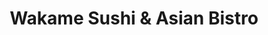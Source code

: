 ---
layout: place
title: "Wakame Sushi & Asian Bistro"
permalink: /minnesota/minneapolis/wakame-sushi-asian-bistro.html
stateAbbr: MN
stateName: Minnesota
cityName: Minneapolis
seo:
  name: "Wakame Sushi & Asian Bistro"
  type: Restaurant
  links: http://www.wakamebistro.com/
description: "Casual Japanese sushi & Thai eatery for classic fare in a stylish space with an outdoor patio. Looking for sushi in Minneapolis, Minnesota? Check out Wakame ..."
place_id: ChIJR7mcJVwn9ocRJ9cEEU23_C8
photos:
  - name: >-
      places/ChIJR7mcJVwn9ocRJ9cEEU23_C8/photos/AeeoHcIqqlwAbETE2tp7JGB-RbCdKQjfEwXIUuwmk6R17Zm3aePBCVI3ERKt8lnQt4LPvqO-L4TTTCzWbcqT1jvoI5FJbjpwq9szGUVYnb6cKBr0YlewyfmUnPeV2UZsRKYpJ2xM158KYWeRub4TL060K1DF9GD5MSXxG5E3aDrGoFUVS7aAj4Bu5Wn89zJq1S0hydPNLQkOuPNAkDtLUaZV5A2_3p8-tN10V_Zp5me_BDDBLD5e0Dii5CaLKhZNfgtZO_f3iTp1eAM3q0s750v_iaMBpLriRiHYkkvYaMy5iPhG-7MaxvPKZH2NhaifRhjbdjzw2nCLpmE3tdwveLuGjIrQdMEwiuYBNhEGhClYw8237QziSlPHc3-V02jkVZO8aS_7yfTfZEpXD9r5N_c_NaZVPLZFpSa9j1L1c2RkuCvJIg
    widthPx: 3263
    heightPx: 1908
    authorAttributions:
      - displayName: Joey Henzlik
        uri: https://maps.google.com/maps/contrib/110212788182399798024
        photoUri: >-
          https://lh3.googleusercontent.com/a-/ALV-UjW2hbMEG5oT61NKqtW9_6tJ5CNhyN7Thj2XKGlDFUOLuzE-5Ogk=s100-p-k-no-mo
    flagContentUri: >-
      https://www.google.com/local/imagery/report/?cb_client=maps_api_places.places_api&image_key=!1e10!2sCIHM0ogKEICAgIDu76eDIQ&hl=en-US
    googleMapsUri: >-
      https://www.google.com/maps/place//data=!3m4!1e2!3m2!1sCIHM0ogKEICAgIDu76eDIQ!2e10!4m2!3m1!1s0x87f6275c259cb947:0x2ffcb74d1104d727
  - name: >-
      places/ChIJR7mcJVwn9ocRJ9cEEU23_C8/photos/AeeoHcIQ9MwI33iBoNRpUaRJRwr4FYW9qsCKjSyB9hpBvbf044UprJpOp1wOTXiIYccJFRWFx05Z48P4ltxZ1xMJKA2EmV0749wJR5Z63dK9Ip7bmCY5ise682XAvF-i63-Rxp_frj1F4pYGzaVj4Chag_Fq6605T6FA1KHOhNrwpWZ3PxswDqeObqopHYYiOwqLGUiWM26WA4rtdHhu9yWgkbzWSZlcgyVw8GJhQgmhulGFKc2-fCnRs9aRehFUzoISNcv8tI49080ndqlyaIfNq2SDMEzvy9G8p75bjzdP9zh9ACIqb7EJxTd4jOyGcMcj_Dfnmkp8CNXFLYRLrObuRI4uWGbz9xhSRsUa4sQU2vIWtuM8nfpzb9mW3wyxpuo3ertz6UajUiuGKbds7URkPjW2dhGY9naHTNa-zDHOGJkd7hrX
    widthPx: 3020
    heightPx: 2574
    authorAttributions:
      - displayName: Sierra Spicer-Zimmerman
        uri: https://maps.google.com/maps/contrib/102440222395195426837
        photoUri: >-
          https://lh3.googleusercontent.com/a-/ALV-UjXgeStNqMHf6YHmJmXKVyg-H-gvN9-n7gZBXTFTMh4dHuzm1w5S7g=s100-p-k-no-mo
    flagContentUri: >-
      https://www.google.com/local/imagery/report/?cb_client=maps_api_places.places_api&image_key=!1e10!2sCIHM0ogKEICAgIC2zpSLpQE&hl=en-US
    googleMapsUri: >-
      https://www.google.com/maps/place//data=!3m4!1e2!3m2!1sCIHM0ogKEICAgIC2zpSLpQE!2e10!4m2!3m1!1s0x87f6275c259cb947:0x2ffcb74d1104d727
  - name: >-
      places/ChIJR7mcJVwn9ocRJ9cEEU23_C8/photos/AeeoHcJGmu1VTn9dpmvTgifr5jTwTUXd_jcFqo4gzmsw4-LN-xfpva2ndyNQFkZZvSTnKAqzWaB2lXq0QSk2dbb4npnaKL8N2nnlJJI7SbTkbsp9HguSE87CSuDHh-3CZVhGuklbJ2bIgtB7zE1A3WssQOTvcxIVvCMRfPr_SXiEmaxROoSY7xVKA1J5ud29Yl0DSD5Kixsn9fRcpfxTWJv8887CNmhk1m2rNdHGpItYL1FAHb1M0MUbjUrqKSNkZEViHzlmI_L0qArvcJVs11wal7LCnLwHX0_XrJclMYS7RCoRr8wOZOv24N_mFhbx9bkqNtRRmJJc5DHGmHBUuIC4YRArBZPmEtTWmap8801IkbEf8ELYMdUZy6pcfgMkRiuBfxz_C3j-cWcdKqNBYGTk1uHHVTAQC6o1btktwccKZt8MQXui
    widthPx: 3024
    heightPx: 4032
    authorAttributions:
      - displayName: MA
        uri: https://maps.google.com/maps/contrib/107977153738677039811
        photoUri: >-
          https://lh3.googleusercontent.com/a-/ALV-UjUta4vcQLBCI6B-lCAzp1sT1fNJmocTblJ3fRwgZ2fEsopnVeKD=s100-p-k-no-mo
    flagContentUri: >-
      https://www.google.com/local/imagery/report/?cb_client=maps_api_places.places_api&image_key=!1e10!2sCIHM0ogKEICAgMDIhK6nngE&hl=en-US
    googleMapsUri: >-
      https://www.google.com/maps/place//data=!3m4!1e2!3m2!1sCIHM0ogKEICAgMDIhK6nngE!2e10!4m2!3m1!1s0x87f6275c259cb947:0x2ffcb74d1104d727
  - name: >-
      places/ChIJR7mcJVwn9ocRJ9cEEU23_C8/photos/AeeoHcIiAblGDAbJaGz8wZhCHciaQdd8LavIExxdjlawUdx3D2owgVSqwhbRlw8iU-x9VJrfTKFC2LkBd4czYWj9uRwjfcXh3QPs-O_rffEB8cKCyN9BIvRb5H1B5q65jfJQTabNRJkitEOVF88aepGGYEI1zDl0adXEPFlNqORRNAmm0s1uR_1eHWu0d0AETF2dMvts4GqcwQP5KKflCKBcMAck_ieu8ApZjRQexIqJ_td1Xx3HHyJ4K-Exhyf0edWy5KvwLxw-B3gNlg1CN97ExKLZAbBDElduefcTsi8t8gL1kgI38vJWRLeMlnit60NByuavJUtzWvHcoYCaKcdSSpuMiGnCkuGStXNmiaBjBZqgEg8X_VvrGOp51QDBbNOp4wthPJ2xxi8w3DJIkcoL0SvXmy2tmqOZaBSgkTCZvKV62bc
    widthPx: 3600
    heightPx: 4800
    authorAttributions:
      - displayName: Alex Zeledón
        uri: https://maps.google.com/maps/contrib/108276976192669701881
        photoUri: >-
          https://lh3.googleusercontent.com/a-/ALV-UjW2AgpMf4YXzA7H2wU5j9Pydo_oYuAAJ30Fj4huCOrzp13VMlI=s100-p-k-no-mo
    flagContentUri: >-
      https://www.google.com/local/imagery/report/?cb_client=maps_api_places.places_api&image_key=!1e10!2sCIHM0ogKEICAgMDQ3IL88AE&hl=en-US
    googleMapsUri: >-
      https://www.google.com/maps/place//data=!3m4!1e2!3m2!1sCIHM0ogKEICAgMDQ3IL88AE!2e10!4m2!3m1!1s0x87f6275c259cb947:0x2ffcb74d1104d727
  - name: >-
      places/ChIJR7mcJVwn9ocRJ9cEEU23_C8/photos/AeeoHcK0eLNdH40QDieiGcbXr9voxawLBB2fA05fdWAkSLvDwjDf36pWflrRDRfTb9WZSqyOn-QzpEzvtU3KptxmVJLu88h3TKiDLguYuhc7slFREGJxurx7klYHb47z6jZG0gGlh6AevxHduGKNS6dWjKwhfL2KgNCCMXgjKk84PMIAG1z-BX6LwLL8zOozaVFO3WxIPRuwemMJCGzf9UZppCDikqmAYu2kdJmMp_pOvrl48_oAHwhxpi6vM4eRktVX5EW2c0hLkwYDtMMTuwbTfRotAk2rZBs4MCBB8-PkURgD8V28xk3yaY05ji1tNqjX06xayPyxvpX_ng_QiH75ACrMZjJFrgRg8HpHRsrHxdwTdC0cQ3NRS-ChxkWYt7nquDfho6Kox90FyoZnW51mhRU1ECBCBTu345RXNeq8O_oDHPDT
    widthPx: 3600
    heightPx: 4800
    authorAttributions:
      - displayName: Kim P
        uri: https://maps.google.com/maps/contrib/107898003890442292226
        photoUri: >-
          https://lh3.googleusercontent.com/a/ACg8ocKSbuKT2oDlU_x_TY7SI71uMvq9eWWGHiXxODcxjNjuAF0vjIGV=s100-p-k-no-mo
    flagContentUri: >-
      https://www.google.com/local/imagery/report/?cb_client=maps_api_places.places_api&image_key=!1e10!2sCIHM0ogKEICAgMCwir_LzQE&hl=en-US
    googleMapsUri: >-
      https://www.google.com/maps/place//data=!3m4!1e2!3m2!1sCIHM0ogKEICAgMCwir_LzQE!2e10!4m2!3m1!1s0x87f6275c259cb947:0x2ffcb74d1104d727
  - name: >-
      places/ChIJR7mcJVwn9ocRJ9cEEU23_C8/photos/AeeoHcLjzLali5KT8M1DqCMhvGhhzB2u7XAuCz2dsEKuD_RgP8L-tDN5GEwsUe2GVYF14RnNLskaeB578-KV8svprb_vuwG1IrqPXk8fUegdj6HdlRf_GJo3whh_1vKjJQ-QFOlFbaFaL8kJQCwWqJlPIGkDZoca2O6JVV9ny08vj36tjwjY_CJ6dFBQRlxh3f-nR8K8kzidsAxHD2WOcLk6NNIXATgscOopC57p5-1BxWTJSCSb9GbGRVn0fCuEYTvjWgyA3s4BzNMCy16MoW-E1ZhoPfVbCZYCRWdxnqmYb7tBr_iUMGFOYU0093Fa1LvqlezetNkITULbv26JYkDy-pH7IMOdguFEIyXIP_5jnUNvKUNXJcVJ0z1W3NhlJ8UeZSzcvWbJtAyzwBys3T5SiVi4r_qq7x4IuCjC59oZj8qWvE-PQ0dr2jPW_9njSw
    widthPx: 4032
    heightPx: 2268
    authorAttributions:
      - displayName: Ameet Kamath
        uri: https://maps.google.com/maps/contrib/107359432418815856503
        photoUri: >-
          https://lh3.googleusercontent.com/a-/ALV-UjXY6yy8sb7N0Rv2b-UdUl7lJuWusaax0uJeVMGChzXrCzEEhGJS=s100-p-k-no-mo
    flagContentUri: >-
      https://www.google.com/local/imagery/report/?cb_client=maps_api_places.places_api&image_key=!1e10!2sCIABIhAGbyfQQwXAE2eo0QgADnQn&hl=en-US
    googleMapsUri: >-
      https://www.google.com/maps/place//data=!3m4!1e2!3m2!1sCIABIhAGbyfQQwXAE2eo0QgADnQn!2e10!4m2!3m1!1s0x87f6275c259cb947:0x2ffcb74d1104d727
  - name: >-
      places/ChIJR7mcJVwn9ocRJ9cEEU23_C8/photos/AeeoHcLYO-neFpNAwm5FoCGCbjYn9s7DYnP8dg6ewxfAuXBpbrnUgiSIdPJhz9lMmQCb2zzaMaU9yG1IQaZ6adFAydQLkOyrmrrstnZD_CSnPJyco2IwuddABjuriuIGOmYQKsSZf_tZdmyzyYpLmRdW8GQBhDVCuMqo9j-nfUV2FsJ1UGFyqD4B7qX9d_pDY4oqCLC_g4p1xmNAFX9GWP40AvCV1z6ptUVip4i0V9s558WZ2LimBU3JWCPUHaz7-8gmbAjTASrBVwe6Eq1I9t_e0yIDmhMM9wmBlV_B8d1Btux2O63qsfd0_uHHKCDy4ipLJF_8HpwUgYjD06n7EcktzzK9Gvgq4k9dUqtU4J78xVmEsnhvPxCXk9hnf-VjVt_eG5SXrtth0Jpfhb6sBwlhsOluUPeVaOxbi0CEYsUGqWiCxMk
    widthPx: 3072
    heightPx: 4080
    authorAttributions:
      - displayName: Azucena Chacon HEY
        uri: https://maps.google.com/maps/contrib/114221299651158563314
        photoUri: >-
          https://lh3.googleusercontent.com/a-/ALV-UjWwAmmsBP43dWdtgi7wuW9oliizp5mMGqL2CffiZsP7awae4PMGjw=s100-p-k-no-mo
    flagContentUri: >-
      https://www.google.com/local/imagery/report/?cb_client=maps_api_places.places_api&image_key=!1e10!2sCIHM0ogKEICAgMDQ5920tAE&hl=en-US
    googleMapsUri: >-
      https://www.google.com/maps/place//data=!3m4!1e2!3m2!1sCIHM0ogKEICAgMDQ5920tAE!2e10!4m2!3m1!1s0x87f6275c259cb947:0x2ffcb74d1104d727
  - name: >-
      places/ChIJR7mcJVwn9ocRJ9cEEU23_C8/photos/AeeoHcKV8WXTG-Rk9LK9dW_mQ2HXc4C1LZu6CRw3OCGoW5QBw3k5ksdMs8Nu3M1p5DmdBK8Du-6D34tUfSlkwV1EqoCpr9UJhTEJoaj_PiZymp_oho_1U2wR0r0UK2ybSk0YXqa8NBYoaXFaq-oAHvnD9xcr_g24lOo0sEXFfE6Ja2Iit7oxBRpQFLYaSd1QccN_lL3L_RL3Nz0Vmi9_yMAAu4czrSOsxKv4DJ-YgnicNLgrAEloNQvznSqafM_o0zYKYomrKWxhSoHFM_JEvUdpkYnVQb_OGd6eq4KmTu_p-pCjDf1bYkJN8c3SnGeVk9Nu_kkbfPMAizowBVgk3TDjFXBUHvWeZB4vbuO7lMHDsOhuXpXuyjWjd6cm2KMNqTwA4v-jaZHqUVkRc6467x_nBnC4iuP-ljqHDQRArjODa7wVrYmd
    widthPx: 3000
    heightPx: 4000
    authorAttributions:
      - displayName: Marsalina Garrett
        uri: https://maps.google.com/maps/contrib/113258575523079117000
        photoUri: >-
          https://lh3.googleusercontent.com/a/ACg8ocJKeS4x11JNbxBbfHV4C-7YF1_HI3ph1-IiOP-qjkdsXrbPnzM=s100-p-k-no-mo
    flagContentUri: >-
      https://www.google.com/local/imagery/report/?cb_client=maps_api_places.places_api&image_key=!1e10!2sCIHM0ogKEICAgMDQm6mO8gE&hl=en-US
    googleMapsUri: >-
      https://www.google.com/maps/place//data=!3m4!1e2!3m2!1sCIHM0ogKEICAgMDQm6mO8gE!2e10!4m2!3m1!1s0x87f6275c259cb947:0x2ffcb74d1104d727
  - name: >-
      places/ChIJR7mcJVwn9ocRJ9cEEU23_C8/photos/AeeoHcLmtOWMBY0hhUEQDXSttJ8GehteEVFHXsXD0PT1snUzB9x0TrwFZx58BcCE6QKTXiaoRcknL-sYnzBt1OeOOWA3T4Zc_8E5imRCd4vl3pecFYOz8-voAF-NYVkTSB19zOzz4kWCjb4UlO7XkaDy9T5kPvoJl9MJdB-Ok0e_-UMXK6bqgNv3RoUm-QqHow8_n95T9qY9UIeyfRtoQEx2258P0Q6_qScJB7-tSu1lMbeppEnFkvP3zZ7qEeQFMpgY-kgqLKvOT0h5GIZoRuXH6JNqxVK63hSZsosniPe7jWc-vwepCgmd9HU1CAJ8ynKiwPDjzq1QwjxWevt6MYJEnyFTxF2hnIGtGLIyWIJ8SqeuPoG6irqZUmrwLjpvKk7KEmsQluCv2yEcNh-pIus2HLXBEQcviCkcFV9lAxwPiKBF9w
    widthPx: 3024
    heightPx: 4032
    authorAttributions:
      - displayName: Jennifer Wunrow
        uri: https://maps.google.com/maps/contrib/103149493776024885878
        photoUri: >-
          https://lh3.googleusercontent.com/a-/ALV-UjVtSrRifyc5eBbL0p__uofNQ-plRyndnyVrUMwOVYXUtTh88dz5Mg=s100-p-k-no-mo
    flagContentUri: >-
      https://www.google.com/local/imagery/report/?cb_client=maps_api_places.places_api&image_key=!1e10!2sCIHM0ogKEICAgICr59mLEw&hl=en-US
    googleMapsUri: >-
      https://www.google.com/maps/place//data=!3m4!1e2!3m2!1sCIHM0ogKEICAgICr59mLEw!2e10!4m2!3m1!1s0x87f6275c259cb947:0x2ffcb74d1104d727
  - name: >-
      places/ChIJR7mcJVwn9ocRJ9cEEU23_C8/photos/AeeoHcJPqEsYYK1NDGF4WsKQBL1hpOK_sSDs7xvOWwJ63W1rOCFvA_b1uIjczaWLD-QQ34tiwAX0qi3FoyQ36SjKjo1_uM6lWrjxr4KANj0qEh8PoEPbjHpriFUdJRhQ1tADZ4g0aBM0yzH4zgYNiaSOxfkEeBdwTULB-wmRBq8vI_lcsFSthepV-HwJt1c5100qPZkozI6TX2Qw-SHakF6yg1mI8gsAvc4bUm3O2vvNh5HWILsoWYYeFho57K_3s7-Yg5ABTpiQL-yWeUMT2nu0OxiooYdtGS0qI5IrLESdSx9xk3gzcHacLs3UxUxCEr2OasdYZzhOjgdfJQwt3K0EqFWb5gCBYqGcDPst05PEg22DbneXIR0FHvouFKnLRuO2JaKcn43zIMj-HHG_ZYD6hyxCYSjMfjdoREtnHtZ_NvQBEg
    widthPx: 4032
    heightPx: 2268
    authorAttributions:
      - displayName: Lee Kafkas
        uri: https://maps.google.com/maps/contrib/110357466386588082978
        photoUri: >-
          https://lh3.googleusercontent.com/a-/ALV-UjXqgQ1_tyomub_yyEqlQqSdWbGm6i3AZ-A1LZsXFfDiV33336zXIg=s100-p-k-no-mo
    flagContentUri: >-
      https://www.google.com/local/imagery/report/?cb_client=maps_api_places.places_api&image_key=!1e10!2sCIHM0ogKEICAgICHhKybfw&hl=en-US
    googleMapsUri: >-
      https://www.google.com/maps/place//data=!3m4!1e2!3m2!1sCIHM0ogKEICAgICHhKybfw!2e10!4m2!3m1!1s0x87f6275c259cb947:0x2ffcb74d1104d727
address: 3070 Excelsior Blvd, Minneapolis, MN 55416, USA
street: 3070 Excelsior Blvd
city: Minneapolis
state: MN
zip: '55416'
country: USA
neighborhood: West Maka Ska
latitude: '44.946801'
longitude: '-93.321965'
accessibility_options:
  wheelchairAccessibleParking: true
  wheelchairAccessibleEntrance: true
  wheelchairAccessibleRestroom: true
  wheelchairAccessibleSeating: true
business_status: OPERATIONAL
name: Wakame Sushi & Asian Bistro
google_maps_links:
  directionsUri: >-
    https://www.google.com/maps/dir//''/data=!4m7!4m6!1m1!4e2!1m2!1m1!1s0x87f6275c259cb947:0x2ffcb74d1104d727!3e0
  placeUri: https://maps.google.com/?cid=3457840155539592999
  writeAReviewUri: >-
    https://www.google.com/maps/place//data=!4m3!3m2!1s0x87f6275c259cb947:0x2ffcb74d1104d727!12e1
  reviewsUri: >-
    https://www.google.com/maps/place//data=!4m4!3m3!1s0x87f6275c259cb947:0x2ffcb74d1104d727!9m1!1b1
  photosUri: >-
    https://www.google.com/maps/place//data=!4m3!3m2!1s0x87f6275c259cb947:0x2ffcb74d1104d727!10e5
primary_type: Sushi Restaurant
opening_hours:
  regular: null
  current: null
secondary_opening_hours:
  regular:
    weekdayDescriptions: null
    type: null
  current:
    weekdayDescriptions: null
    type: null
phone: (612) 886-2063
price_level: PRICE_LEVEL_MODERATE
price_range: null
rating: '4.4'
rating_count: 2164
website: http://www.wakamebistro.com/
reviews:
  - name: >-
      places/ChIJR7mcJVwn9ocRJ9cEEU23_C8/reviews/ChdDSUhNMG9nS0VJQ0FnTURRNXBPSmpRRRAB
    relativePublishTimeDescription: a month ago
    rating: 5
    text:
      text: >-
        Bella, our waitress, was super sweet and attentive. The spicy basil
        wings (may not be the exact name) were delicious 🤤 even with no blue
        cheese… which is rare haha. I had the uptown roll, my boyfriend had the
        crazy monkey roll. He HAD to go here for this and I see why… it was a
        great spot to stop and eat.
      languageCode: en
    originalText:
      text: >-
        Bella, our waitress, was super sweet and attentive. The spicy basil
        wings (may not be the exact name) were delicious 🤤 even with no blue
        cheese… which is rare haha. I had the uptown roll, my boyfriend had the
        crazy monkey roll. He HAD to go here for this and I see why… it was a
        great spot to stop and eat.
      languageCode: en
    authorAttribution:
      displayName: Davina Anderson
      uri: https://www.google.com/maps/contrib/105566762841413632720/reviews
      photoUri: >-
        https://lh3.googleusercontent.com/a-/ALV-UjUITJUw7VyAN_LpBLImG0TCeMjMgPApU-XPMcGMEVBQtucWvDZfjQ=s128-c0x00000000-cc-rp-mo-ba3
    publishTime: '2025-03-10T22:28:14.898838Z'
    flagContentUri: >-
      https://www.google.com/local/review/rap/report?postId=ChdDSUhNMG9nS0VJQ0FnTURRNXBPSmpRRRAB&d=17924085&t=1
    googleMapsUri: >-
      https://www.google.com/maps/reviews/data=!4m6!14m5!1m4!2m3!1sChdDSUhNMG9nS0VJQ0FnTURRNXBPSmpRRRAB!2m1!1s0x87f6275c259cb947:0x2ffcb74d1104d727
  - name: >-
      places/ChIJR7mcJVwn9ocRJ9cEEU23_C8/reviews/ChZDSUhNMG9nS0VJQ0FnSUQzcklUNVVnEAE
    relativePublishTimeDescription: 5 months ago
    rating: 5
    text:
      text: >-
        Best sushi happy hour I’ve been to because of the amount of choice.
        Being handed a sheet to mark your choices is an awesome idea. Drinks
        were tasty, food was so fresh but the star of the show were the baked
        green mussels, SO good! Service was on point and friendly. Bonus that is
        was a gorgeous day and we got to sit on the patio.
      languageCode: en
    originalText:
      text: >-
        Best sushi happy hour I’ve been to because of the amount of choice.
        Being handed a sheet to mark your choices is an awesome idea. Drinks
        were tasty, food was so fresh but the star of the show were the baked
        green mussels, SO good! Service was on point and friendly. Bonus that is
        was a gorgeous day and we got to sit on the patio.
      languageCode: en
    authorAttribution:
      displayName: Christol Schultz
      uri: https://www.google.com/maps/contrib/106362683057379313384/reviews
      photoUri: >-
        https://lh3.googleusercontent.com/a/ACg8ocK0bAmJ_vUepZ5nrvDraCwG3G3zNfYIjyf0bwzXy5lh99NiwQ=s128-c0x00000000-cc-rp-mo-ba4
    publishTime: '2024-11-12T23:00:22.673718Z'
    flagContentUri: >-
      https://www.google.com/local/review/rap/report?postId=ChZDSUhNMG9nS0VJQ0FnSUQzcklUNVVnEAE&d=17924085&t=1
    googleMapsUri: >-
      https://www.google.com/maps/reviews/data=!4m6!14m5!1m4!2m3!1sChZDSUhNMG9nS0VJQ0FnSUQzcklUNVVnEAE!2m1!1s0x87f6275c259cb947:0x2ffcb74d1104d727
  - name: >-
      places/ChIJR7mcJVwn9ocRJ9cEEU23_C8/reviews/ChZDSUhNMG9nS0VJQ0FnSUNRdjl6TUtnEAE
    relativePublishTimeDescription: 2 months ago
    rating: 5
    text:
      text: >-
        Great all-around experience with food, atmosphere, and service, except
        the over one-hour wait at the door. Worth it, but bring comfortable
        shoes or be prepared to wander around While Foods next door for a while.
      languageCode: en
    originalText:
      text: >-
        Great all-around experience with food, atmosphere, and service, except
        the over one-hour wait at the door. Worth it, but bring comfortable
        shoes or be prepared to wander around While Foods next door for a while.
      languageCode: en
    authorAttribution:
      displayName: Mike Huang
      uri: https://www.google.com/maps/contrib/103165678096705342845/reviews
      photoUri: >-
        https://lh3.googleusercontent.com/a-/ALV-UjWTnxQypTpFbY5o_TJULmUWIbLyVgPyXBcBrESv9wcdrmE3B0R5Kw=s128-c0x00000000-cc-rp-mo-ba6
    publishTime: '2025-01-16T14:57:36.946075Z'
    flagContentUri: >-
      https://www.google.com/local/review/rap/report?postId=ChZDSUhNMG9nS0VJQ0FnSUNRdjl6TUtnEAE&d=17924085&t=1
    googleMapsUri: >-
      https://www.google.com/maps/reviews/data=!4m6!14m5!1m4!2m3!1sChZDSUhNMG9nS0VJQ0FnSUNRdjl6TUtnEAE!2m1!1s0x87f6275c259cb947:0x2ffcb74d1104d727
  - name: >-
      places/ChIJR7mcJVwn9ocRJ9cEEU23_C8/reviews/ChdDSUhNMG9nS0VJQ0FnTUNJdFpPUzJRRRAB
    relativePublishTimeDescription: a week ago
    rating: 5
    text:
      text: >-
        Awesome late night happy hour, very good sushi. The place is always
        packed so plan on getting in early to put your name down but it’s busy
        for a reason!
      languageCode: en
    originalText:
      text: >-
        Awesome late night happy hour, very good sushi. The place is always
        packed so plan on getting in early to put your name down but it’s busy
        for a reason!
      languageCode: en
    authorAttribution:
      displayName: Jessica Friedrich
      uri: https://www.google.com/maps/contrib/103396633436674344198/reviews
      photoUri: >-
        https://lh3.googleusercontent.com/a-/ALV-UjVbYjsbRKhLduJMFh3UW2F7LgaEMpCqdLLnSKVmxghw1G0wcBKR=s128-c0x00000000-cc-rp-mo
    publishTime: '2025-04-03T18:51:39.101670Z'
    flagContentUri: >-
      https://www.google.com/local/review/rap/report?postId=ChdDSUhNMG9nS0VJQ0FnTUNJdFpPUzJRRRAB&d=17924085&t=1
    googleMapsUri: >-
      https://www.google.com/maps/reviews/data=!4m6!14m5!1m4!2m3!1sChdDSUhNMG9nS0VJQ0FnTUNJdFpPUzJRRRAB!2m1!1s0x87f6275c259cb947:0x2ffcb74d1104d727
  - name: >-
      places/ChIJR7mcJVwn9ocRJ9cEEU23_C8/reviews/ChZDSUhNMG9nS0VJQ0FnSUNIaEt5Ylh3EAE
    relativePublishTimeDescription: 7 months ago
    rating: 4
    text:
      text: >-
        Recent rediscovery! This has to be one of the most vibrant and active
        restaurants on this end of the lake. Sushi is very good, maybe not the
        finest or artisanal, but delicious and well executed. The servers have
        always been fantastic,

        The restaurant and bar areas are always busy and lively. Sometimes as an
        older person I can feel even older here as the clientele skews younger
        but that's life! It can't take away my enjoyment of the wonderful
        evenings I've had there.
      languageCode: en
    originalText:
      text: >-
        Recent rediscovery! This has to be one of the most vibrant and active
        restaurants on this end of the lake. Sushi is very good, maybe not the
        finest or artisanal, but delicious and well executed. The servers have
        always been fantastic,

        The restaurant and bar areas are always busy and lively. Sometimes as an
        older person I can feel even older here as the clientele skews younger
        but that's life! It can't take away my enjoyment of the wonderful
        evenings I've had there.
      languageCode: en
    authorAttribution:
      displayName: Lee Kafkas
      uri: https://www.google.com/maps/contrib/110357466386588082978/reviews
      photoUri: >-
        https://lh3.googleusercontent.com/a-/ALV-UjXqgQ1_tyomub_yyEqlQqSdWbGm6i3AZ-A1LZsXFfDiV33336zXIg=s128-c0x00000000-cc-rp-mo-ba5
    publishTime: '2024-09-01T04:49:11.662617Z'
    flagContentUri: >-
      https://www.google.com/local/review/rap/report?postId=ChZDSUhNMG9nS0VJQ0FnSUNIaEt5Ylh3EAE&d=17924085&t=1
    googleMapsUri: >-
      https://www.google.com/maps/reviews/data=!4m6!14m5!1m4!2m3!1sChZDSUhNMG9nS0VJQ0FnSUNIaEt5Ylh3EAE!2m1!1s0x87f6275c259cb947:0x2ffcb74d1104d727
parking_options:
  freeParkingLot: true
  freeStreetParking: true
  valetParking: false
payment_options:
  acceptsCreditCards: true
  acceptsDebitCards: true
  acceptsCashOnly: false
  acceptsNfc: true
allow_dogs: null
curbside_pickup: null
delivery: true
dine_in: true
good_for_children: false
good_for_groups: true
good_for_sports: false
live_music: false
menu_for_children: null
outdoor_seating: true
reservable: true
restroom: true
serves_beer: true
serves_breakfast: false
serves_brunch: false
serves_cocktails: true
serves_coffee: true
serves_dinner: true
serves_dessert: true
serves_lunch: true
serves_vegetarian_food: true
serves_wine: true
takeout: true
summary: >-
  Casual Japanese sushi & Thai eatery for classic fare in a stylish space with
  an outdoor patio.

---